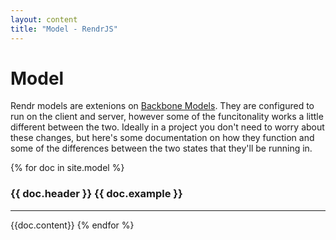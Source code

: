 ```yaml
---
layout: content
title: "Model - RendrJS"
---
```


# Model

Rendr models are extenions on [Backbone Models](http://backbonejs.org#Model).  They are configured to run on the client and server, however some of the funcitonality works a little different between the two.  Ideally in a project you don't need to worry about these changes, but here's some documentation on how they function and some of the differences between the two states that they'll be running in.


{% for doc in site.model %}
 <h3>{{ doc.header }} <span>{{ doc.example }}</span></h3>

 <hr />
 {{doc.content}}
{% endfor %}

